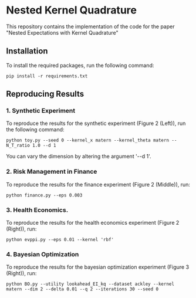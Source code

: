 # Nested Kernel Quadrature

This repository contains the implementation of the code for the paper "Nested Expectations with Kernel Quadrature"

## Installation

To install the required packages, run the following command:
```
pip install -r requirements.txt
```

## Reproducing Results

### 1. Synthetic Experiment

To reproduce the results for the synthetic experiment (Figure 2 (Left)), run the following command:

`python toy.py --seed 0 --kernel_x matern --kernel_theta matern --N_T_ratio 1.0 --d 1`

You can vary the dimension by altering the argument '--d 1'.

### 2. Risk Management in Finance

To reproduce the results for the finance experiment (Figure 2 (Middle)), run:

`python finance.py --eps 0.003`

### 3. Health Economics.

To reproduce the results for the health economics experiment (Figure 2 (Right)), run:

`python evppi.py --eps 0.01 --kernel 'rbf'`

### 4. Bayesian Optimization
To reproduce the results for the bayesian optimization experiment (Figure 3 (Right)), run:

`python BO.py --utility lookahead_EI_kq --dataset ackley --kernel matern --dim 2 --delta 0.01 --q 2 --iterations 30 --seed 0`